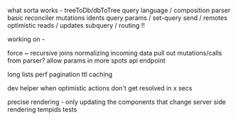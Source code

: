 what sorta works -
treeToDb/dbToTree
query language / composition
parser
basic reconciler
mutations
idents
query params / set-query
send / remotes
optimistic reads / updates
subquery / routing !!

working on -

force
~ recursive joins
normalizing incoming data
pull out mutations/calls from parser?
allow params in more spots
api endpoint

long lists perf
pagination
ttl caching

dev helper when optimistic actions don't get resolved in x secs

precise rendering - only updating the components that change
server side rendering
tempids
tests

